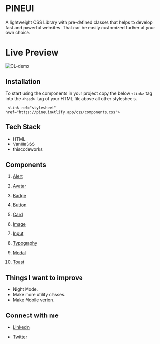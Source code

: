 # PINEUI

A lightweight CSS Library with pre-defined classes that helps to develop fast and powerful websites.
That can be easily customized further at your own choice.

# Live Preview

![CL-demo](/assets/Cl-demo.gif)

## Installation

To start using the components in your project copy the below `<link>` tag  into the `<head> `tag of your HTML file above all other stylesheets.
```shell
 <link rel="stylesheet" href="https://pineuinetlify.app/css/components.css">
```

## Tech Stack 

- HTML
- VanillaCSS
- thiscodeworks

## Components
1.  [Alert](https://pineui.netlify.app/component/alert/alert.html)

2.  [Avatar](https://pineui.netlify.app/component/avatar/avatar.html)

3. [Badge](https://pineui.netlify.app/component/badge/badge.html)

4. [Button](https://pineui.netlify.app/component/button/button.html)

5. [Card](https://pineui.netlify.app/component/card/card.html)

6. [Image](https://pineui.netlify.app/component/image/image.html)

7. [Input](https://pineui.netlify.app/component/input/input.html)

8. [Typography](https://pineui.netlify.app/component/typography/typography.html)

9. [Modal](https://pineui.netlify.app/component/modal/modal.html)

10. [Toast](https://pineui.netlify.app/component/toast/toast.html)

## Things I want to improve
- Night Mode.
- Make more utility classes.
- Make Mobile verion.

## Connect with me
- [Linkedin](https://www.linkedin.com/in/priyanka-prajapati-853098146/)

- [Twitter](https://twitter.com/Priyanka_9827)
